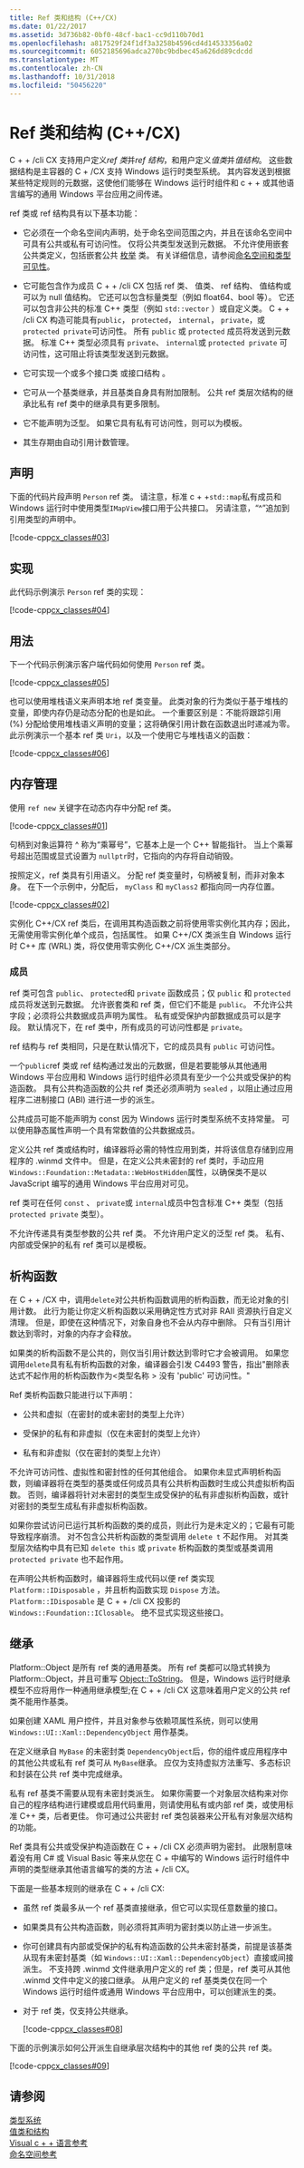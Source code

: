 ```yaml
---
title: Ref 类和结构 (C++/CX)
ms.date: 01/22/2017
ms.assetid: 3d736b82-0bf0-48cf-bac1-cc9d110b70d1
ms.openlocfilehash: a817529f24f1df3a3258b4596cd4d14533356a02
ms.sourcegitcommit: 6052185696adca270bc9bdbec45a626dd89cdcdd
ms.translationtype: MT
ms.contentlocale: zh-CN
ms.lasthandoff: 10/31/2018
ms.locfileid: "50456220"
---
```

# <a name="ref-classes-and-structs-ccx"></a>Ref 类和结构 (C++/CX)

C + + /cli CX 支持用户定义*ref 类*并*ref 结构*，和用户定义*值类*并*值结构*。 这些数据结构是主容器的 C + /CX 支持 Windows 运行时类型系统。 其内容发送到根据某些特定规则的元数据，这使他们能够在 Windows 运行时组件和 c + + 或其他语言编写的通用 Windows 平台应用之间传递。

ref 类或 ref 结构具有以下基本功能：

- 它必须在一个命名空间内声明，处于命名空间范围之内，并且在该命名空间中可具有公共或私有可访问性。 仅将公共类型发送到元数据。 不允许使用嵌套公共类定义，包括嵌套公共 [枚举](../cppcx/enums-c-cx.md) 类。 有关详细信息，请参阅[命名空间和类型可见性](../cppcx/namespaces-and-type-visibility-c-cx.md)。

- 它可能包含作为成员 C + + /cli CX 包括 ref 类、 值类、 ref 结构、 值结构或可以为 null 值结构。 它还可以包含标量类型（例如 float64、bool 等）。 它还可以包含非公共的标准 C++ 类型（例如 `std::vector` ）或自定义类。 C + + /cli CX 构造可能具有`public`， `protected`， `internal`， `private`，或`protected private`可访问性。 所有 `public` 或 `protected` 成员将发送到元数据。 标准 C++ 类型必须具有 `private`、 `internal`或 `protected private` 可访问性，这可阻止将该类型发送到元数据。

- 它可实现一个或多个接口类  或接口结构 。

- 它可从一个基类继承，并且基类自身具有附加限制。 公共 ref 类层次结构的继承比私有 ref 类中的继承具有更多限制。

- 它不能声明为泛型。 如果它具有私有可访问性，则可以为模板。

- 其生存期由自动引用计数管理。

## <a name="declaration"></a>声明

下面的代码片段声明 `Person` ref 类。 请注意，标准 c + +`std::map`私有成员和 Windows 运行时中使用类型`IMapView`接口用于公共接口。 另请注意，“^”追加到引用类型的声明中。

[!code-cpp[cx_classes#03](../cppcx/codesnippet/CPP/classesstructs/class1.h#03)]

## <a name="implementation"></a>实现

此代码示例演示 `Person` ref 类的实现：

[!code-cpp[cx_classes#04](../cppcx/codesnippet/CPP/classesstructs/class1.cpp#04)]

## <a name="usage"></a>用法

下一个代码示例演示客户端代码如何使用 `Person` ref 类。

[!code-cpp[cx_classes#05](../cppcx/codesnippet/CPP/classesstructs/class1.cpp#05)]

也可以使用堆栈语义来声明本地 ref 类变量。 此类对象的行为类似于基于堆栈的变量，即使内存仍是动态分配的也是如此。 一个重要区别是：不能将跟踪引用 (%) 分配给使用堆栈语义声明的变量；这将确保引用计数在函数退出时递减为零。 此示例演示一个基本 ref 类 `Uri`，以及一个使用它与堆栈语义的函数：

[!code-cpp[cx_classes#06](../cppcx/codesnippet/CPP/classesstructs/class1.cpp#06)]

## <a name="memory-management"></a>内存管理

使用 `ref new` 关键字在动态内存中分配 ref 类。

[!code-cpp[cx_classes#01](../cppcx/codesnippet/CPP/classesstructs/class1.h#01)]

句柄到对象运算符 ^ 称为“乘幂号”，它基本上是一个 C++ 智能指针。 当上个乘幂号超出范围或显式设置为 `nullptr`时，它指向的内存将自动销毁。

按照定义，ref 类具有引用语义。 分配 ref 类变量时，句柄被复制，而非对象本身。 在下一个示例中，分配后， `myClass` 和 `myClass2` 都指向同一内存位置。

[!code-cpp[cx_classes#02](../cppcx/codesnippet/CPP/classesstructs/class1.h#02)]

实例化 C++/CX ref 类后，在调用其构造函数之前将使用零实例化其内存；因此，无需使用零实例化单个成员，包括属性。 如果 C++/CX 类派生自 Windows 运行时 C++ 库 (WRL) 类，将仅使用零实例化 C++/CX 派生类部分。

### <a name="members"></a>成员

ref 类可包含 `public`、 `protected`和 `private` 函数成员；仅 `public` 和 `protected` 成员将发送到元数据。 允许嵌套类和 ref 类，但它们不能是 `public`。 不允许公共字段；必须将公共数据成员声明为属性。 私有或受保护内部数据成员可以是字段。 默认情况下，在 ref 类中，所有成员的可访问性都是 `private`。

ref 结构与 ref 类相同，只是在默认情况下，它的成员具有 `public` 可访问性。

一个`public`ref 类或 ref 结构通过发出的元数据，但是若要能够从其他通用 Windows 平台应用和 Windows 运行时组件必须具有至少一个公共或受保护的构造函数。 具有公共构造函数的公共 ref 类还必须声明为 `sealed` ，以阻止通过应用程序二进制接口 (ABI) 进行进一步的派生。

公共成员可能不能声明为 const 因为 Windows 运行时类型系统不支持常量。 可以使用静态属性声明一个具有常数值的公共数据成员。

定义公共 ref 类或结构时，编译器将必需的特性应用到类，并将该信息存储到应用程序的 .winmd 文件中。 但是，在定义公共未密封的 ref 类时，手动应用`Windows::Foundation::Metadata::WebHostHidden`属性，以确保类不是以 JavaScript 编写的通用 Windows 平台应用对可见。

ref 类可在任何 `const` 、 `private`或 `internal`成员中包含标准 C++ 类型（包括 `protected private` 类型）。

不允许传递具有类型参数的公共 ref 类。 不允许用户定义的泛型 ref 类。 私有、内部或受保护的私有 ref 类可以是模板。

## <a name="destructors"></a>析构函数

在 C + + /CX 中，调用`delete`对公共析构函数调用的析构函数，而无论对象的引用计数。 此行为能让你定义析构函数以采用确定性方式对非 RAII 资源执行自定义清理。 但是，即使在这种情况下，对象自身也不会从内存中删除。 只有当引用计数达到零时，对象的内存才会释放。

如果类的析构函数不是公共的，则仅当引用计数达到零时它才会被调用。 如果您调用`delete`具有私有析构函数的对象，编译器会引发 C4493 警告，指出"删除表达式不起作用的析构函数作为\<类型名称 > 没有 'public' 可访问性。"

Ref 类析构函数只能进行以下声明：

- 公共和虚拟（在密封的或未密封的类型上允许）

- 受保护的私有和非虚拟（仅在未密封的类型上允许）

- 私有和非虚拟（仅在密封的类型上允许）

不允许可访问性、虚拟性和密封性的任何其他组合。  如果你未显式声明析构函数，则编译器将在类型的基类或任何成员具有公共析构函数时生成公共虚拟析构函数。 否则，编译器将针对未密封的类型生成受保护的私有非虚拟析构函数，或针对密封的类型生成私有非虚拟析构函数。

如果你尝试访问已运行其析构函数的类的成员，则此行为是未定义的；它最有可能导致程序崩溃。 对不包含公共析构函数的类型调用 `delete t` 不起作用。 对其类型层次结构中具有已知 `delete this` 或 `private` 析构函数的类型或基类调用 `protected private` 也不起作用。

在声明公共析构函数时，编译器将生成代码以便 ref 类实现 `Platform::IDisposable` ，并且析构函数实现 `Dispose` 方法。 `Platform::IDisposable` 是 C + + /cli CX 投影的`Windows::Foundation::IClosable`。 绝不显式实现这些接口。

## <a name="inheritance"></a>继承

Platform::Object 是所有 ref 类的通用基类。 所有 ref 类都可以隐式转换为 Platform::Object，并且可重写 [Object::ToString](../cppcx/platform-object-class.md#tostring)。 但是，Windows 运行时继承模型不应将用作一种通用继承模型;在 C + + /cli CX 这意味着用户定义的公共 ref 类不能用作基类。

如果创建 XAML 用户控件，并且对象参与依赖项属性系统，则可以使用 `Windows::UI::Xaml::DependencyObject` 用作基类。

在定义继承自 `MyBase` 的未密封类 `DependencyObject`后，你的组件或应用程序中的其他公共或私有 ref 类可从 `MyBase`继承。 应仅为支持虚拟方法重写、多态标识和封装在公共 ref 类中完成继承。

私有 ref 基类不需要从现有未密封类派生。 如果你需要一个对象层次结构来对你自己的程序结构进行建模或启用代码重用，则请使用私有或内部 ref 类，或使用标准 C++ 类，后者更佳。 你可通过公共密封 ref 类包装器来公开私有对象层次结构的功能。

Ref 类具有公共或受保护构造函数在 C + + /cli CX 必须声明为密封。 此限制意味着没有用 C# 或 Visual Basic 等来从您在 C + 中编写的 Windows 运行时组件中声明的类型继承其他语言编写的类的方法 + /cli CX。

下面是一些基本规则的继承在 C + + /cli CX:

- 虽然 ref 类最多从一个 ref 基类直接继承，但它可以实现任意数量的接口。

- 如果类具有公共构造函数，则必须将其声明为密封类以防止进一步派生。

- 你可创建具有内部或受保护的私有构造函数的公共未密封基类，前提是该基类从现有未密封基类（如 `Windows::UI::Xaml::DependencyObject`）直接或间接派生。 不支持跨 .winmd 文件继承用户定义的 ref 类；但是，ref 类可从其他 .winmd 文件中定义的接口继承。 从用户定义的 ref 基类类仅在同一个 Windows 运行时组件或通用 Windows 平台应用中，可以创建派生的类。

- 对于 ref 类，仅支持公共继承。

   [!code-cpp[cx_classes#08](../cppcx/codesnippet/CPP/classesstructs/class1.h#08)]

下面的示例演示如何公开派生自继承层次结构中的其他 ref 类的公共 ref 类。

[!code-cpp[cx_classes#09](../cppcx/codesnippet/CPP/classesstructs/class1.h#09)]

## <a name="see-also"></a>请参阅

[类型系统](../cppcx/type-system-c-cx.md)<br/>
[值类和结构](../cppcx/value-classes-and-structs-c-cx.md)<br/>
[Visual c + + 语言参考](../cppcx/visual-c-language-reference-c-cx.md)<br/>
[命名空间参考](../cppcx/namespaces-reference-c-cx.md)